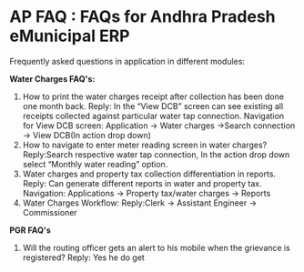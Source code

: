 # AP FAQ : FAQs for Andhra Pradesh eMunicipal ERP

Frequently asked questions in application in different modules:

**Water Charges FAQ's:**

1. How to print the water charges receipt after collection has been done one month back. Reply: In the “View DCB” screen can see existing all receipts collected against particular water tap connection. Navigation for View DCB screen: Application -&gt; Water charges -&gt;Search connection -&gt; View DCB\(In action drop down\)
2. How to navigate to enter meter reading screen in water charges? Reply:Search respective water tap connection, In the action drop down select “Monthly water reading” option.
3. Water charges and property tax collection differentiation in reports. Reply: Can generate different reports in water and property tax. Navigation: Applications -&gt; Property tax/water charges -&gt; Reports
4. Water Charges Workflow: Reply:Clerk -&gt; Assistant Engineer -&gt; Commissioner

**PGR FAQ's**

1. Will the routing officer gets an alert to his mobile when the grievance is registered? Reply: Yes he do get

